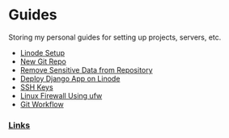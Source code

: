 Guides
======

Storing my personal guides for setting up projects, servers, etc.

* [Linode Setup](files/linode_setup.md)
* [New Git Repo](files/new_git_repo.md)
* [Remove Sensitive Data from Repository](files/remove_sens_data_github_hist.md)
* [Deploy Django App on Linode](files/deploy_django.linode.md)
* [SSH Keys](files/ssh_keys.md)
* [Linux Firewall Using ufw](files/ufw.md)
* [Git Workflow](files/git_workflow.md)

### [Links](files/links.md)
